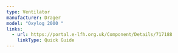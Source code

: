```yaml
---
type: Ventilator
manufacturer: Drager
model: "Oxylog 2000 "
links:
  - url: https://portal.e-lfh.org.uk/Component/Details/717188
    linkType: Quick Guide
---
```


